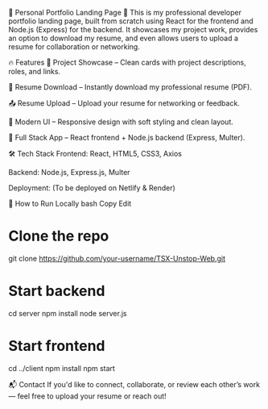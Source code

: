 💼 Personal Portfolio Landing Page 🚀
This is my professional developer portfolio landing page, built from scratch using React for the frontend and Node.js (Express) for the backend. It showcases my project work, provides an option to download my resume, and even allows users to upload a resume for collaboration or networking.

🔥 Features
🎯 Project Showcase – Clean cards with project descriptions, roles, and links.

📄 Resume Download – Instantly download my professional resume (PDF).

📤 Resume Upload – Upload your resume for networking or feedback.

💅 Modern UI – Responsive design with soft styling and clean layout.

🔧 Full Stack App – React frontend + Node.js backend (Express, Multer).

🛠️ Tech Stack
Frontend: React, HTML5, CSS3, Axios

Backend: Node.js, Express.js, Multer

Deployment: (To be deployed on Netlify & Render)

🚀 How to Run Locally
bash
Copy
Edit
# Clone the repo
git clone https://github.com/your-username/TSX-Unstop-Web.git

# Start backend
cd server
npm install
node server.js

# Start frontend
cd ../client
npm install
npm start

📬 Contact
If you'd like to connect, collaborate, or review each other’s work — feel free to upload your resume or reach out!

